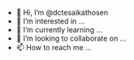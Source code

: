 - 👋 Hi, I’m @dctesaikathosen
- 👀 I’m interested in ...
- 🌱 I’m currently learning ...
- 💞️ I’m looking to collaborate on ...
- 📫 How to reach me ...

<!---
dctesaikathosen/dctesaikathosen is a ✨ special ✨ repository because its `README.md` (this file) appears on your GitHub profile.
You can click the Preview link to take a look at your changes.
--->
